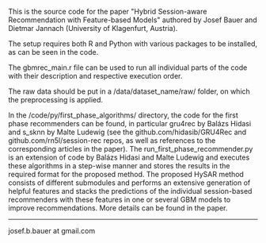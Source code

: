 
This is the source code for the paper "Hybrid Session-aware Recommendation with Feature-based Models" authored by Josef Bauer and Dietmar Jannach (University of Klagenfurt, Austria).

The setup requires both R and Python with various packages to be installed, as can be seen in the code.

The gbmrec_main.r file can be used to run all individual parts of the code with their description and respective execution order.

The raw data should be put in a /data/dataset_name/raw/ folder, on which the preprocessing is applied.

In the /code/py/first_phase_algorithms/ directory, the code for the first phase recommenders can be found, in particular gru4rec by Balázs Hidasi and s_sknn by Malte Ludewig (see the github.com/hidasib/GRU4Rec and github.com/rn5l/session-rec repos, as well as references to the corresponding articles in the paper).
The run_first_phase_recommender.py is an extension of code by Balázs Hidasi and Malte Ludewig and executes these algorithms in a step-wise manner and stores the results in the required format for the proposed method.
The proposed HySAR method consists of different submodules and performs an extensive generation of helpful features and stacks the predictions of the individual session-based recommenders with these features in one or several GBM models to improve recommendations.
More details can be found in the paper.


______________________________
 josef.b.bauer at gmail.com
